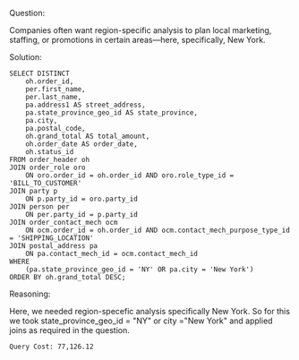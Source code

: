 Question:

Companies often want region-specific analysis to plan local marketing, staffing, or promotions in certain areas—here, specifically, New York.

Solution:
```
SELECT DISTINCT
    oh.order_id,
    per.first_name,
    per.last_name,
    pa.address1 AS street_address,
    pa.state_province_geo_id AS state_province,
    pa.city,
    pa.postal_code,
    oh.grand_total AS total_amount,
    oh.order_date AS order_date,
    oh.status_id
FROM order_header oh
JOIN order_role oro 
    ON oro.order_id = oh.order_id AND oro.role_type_id = 'BILL_TO_CUSTOMER'
JOIN party p 
    ON p.party_id = oro.party_id
JOIN person per 
    ON per.party_id = p.party_id
JOIN order_contact_mech ocm 
    ON ocm.order_id = oh.order_id AND ocm.contact_mech_purpose_type_id = 'SHIPPING_LOCATION'
JOIN postal_address pa 
    ON pa.contact_mech_id = ocm.contact_mech_id
WHERE 
    (pa.state_province_geo_id = 'NY' OR pa.city = 'New York')
ORDER BY oh.grand_total DESC;

```
Reasoning:

Here, we needed region-specefic analysis specifically New York. So for this we took state_province_geo_id = "NY" or city ="New York" and applied joins as required in the question.

```
Query Cost: 77,126.12
```
